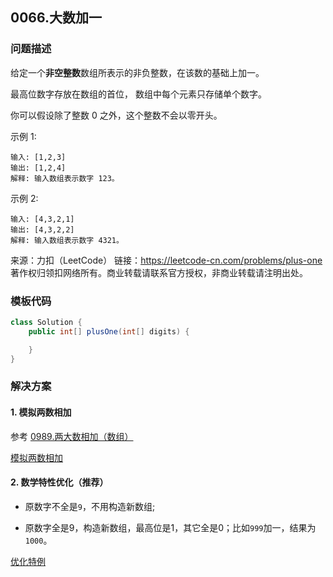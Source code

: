 <script src="https://cdn.bootcss.com/mathjax/2.7.7/MathJax.js?config=TeX-AMS-MML_HTMLorMML"></script>

## 0066.大数加一

### 问题描述

给定一个**非空整数**数组所表示的非负整数，在该数的基础上加一。

最高位数字存放在数组的首位， 数组中每个元素只存储单个数字。

你可以假设除了整数 0 之外，这个整数不会以零开头。

示例 1:

```
输入: [1,2,3]
输出: [1,2,4]
解释: 输入数组表示数字 123。
```

示例 2:

```
输入: [4,3,2,1]
输出: [4,3,2,2]
解释: 输入数组表示数字 4321。
```

来源：力扣（LeetCode）
链接：https://leetcode-cn.com/problems/plus-one
著作权归领扣网络所有。商业转载请联系官方授权，非商业转载请注明出处。

### 模板代码

``` java
class Solution {
    public int[] plusOne(int[] digits) {

    }
}
```

### 解决方案

#### 1. 模拟两数相加

参考 [0989.两大数相加（数组）](0989.两大数相加（数组）.md)

[模拟两数相加](qu0066/solu1/Solution.java)

#### 2. 数学特性优化（推荐）

* 原数字不全是`9`，不用构造新数组;

* 原数字全是9，构造新数组，最高位是1，其它全是0；比如`999`加一，结果为`1000`。

[优化特例](qu0066/solu2/Solution.java)